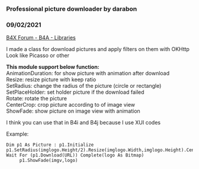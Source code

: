 ### Professional picture downloader by darabon
### 09/02/2021
[B4X Forum - B4A - Libraries](https://www.b4x.com/android/forum/threads/133958/)

I made a class for download pictures and apply filters on them with OKHttp  
Look like Picasso or other  
  
**This module support below function:**  
AnimationDuration: for show picture with animation after download  
Resize: resize picture with keep ratio  
SetRadius: change the radius of the picture (circle or rectangle)  
SetPlaceHolder: set holder picture if the download failed  
Rotate: rotate the picture  
CenterCrop: crop picture according to of image view  
ShowFade: show picture on image view with animation  
  
I think you can use that in B4i and B4j because I use XUI codes  
  
Example:  

```B4X
Dim p1 As Picture : p1.Initialize  
p1.SetRadius(imglogo.Height/2).Resize(imglogo.Width,imglogo.Height).CenterCrop(imglogo)  
Wait For (p1.Download(URL)) Complete(logo As Bitmap)  
     p1.ShowFade(imgv,logo)
```